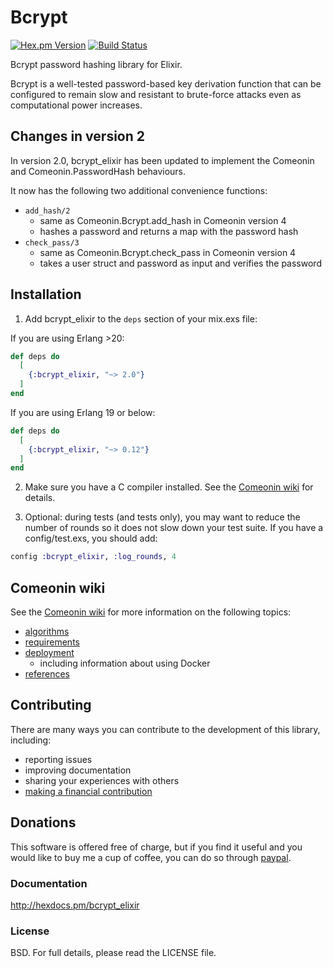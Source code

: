 # Bcrypt

[![Hex.pm Version](http://img.shields.io/hexpm/v/bcrypt_elixir.svg)](https://hex.pm/packages/bcrypt_elixir)
[![Build Status](https://travis-ci.com/riverrun/bcrypt_elixir.svg?branch=master)](https://travis-ci.com/riverrun/bcrypt_elixir)

Bcrypt password hashing library for Elixir.

Bcrypt is a well-tested password-based key derivation function that
can be configured to remain slow and resistant to brute-force attacks
even as computational power increases.

## Changes in version 2

In version 2.0, bcrypt_elixir has been updated to implement the Comeonin
and Comeonin.PasswordHash behaviours.

It now has the following two additional convenience functions:

* `add_hash/2`
  * same as Comeonin.Bcrypt.add_hash in Comeonin version 4
  * hashes a password and returns a map with the password hash
* `check_pass/3`
  * same as Comeonin.Bcrypt.check_pass in Comeonin version 4
  * takes a user struct and password as input and verifies the password

## Installation

1. Add bcrypt_elixir to the `deps` section of your mix.exs file:

If you are using Erlang >20:

```elixir
def deps do
  [
    {:bcrypt_elixir, "~> 2.0"}
  ]
end
```

If you are using Erlang 19 or below:

```elixir
def deps do
  [
    {:bcrypt_elixir, "~> 0.12"}
  ]
end
```

2. Make sure you have a C compiler installed.
See the [Comeonin wiki](https://github.com/riverrun/comeonin/wiki/Requirements) for details.

3. Optional: during tests (and tests only), you may want to reduce the number of rounds
so it does not slow down your test suite. If you have a config/test.exs, you should
add:

```elixir
config :bcrypt_elixir, :log_rounds, 4
```

## Comeonin wiki

See the [Comeonin wiki](https://github.com/riverrun/comeonin/wiki) for more
information on the following topics:

* [algorithms](https://github.com/riverrun/comeonin/wiki/Choosing-the-password-hashing-algorithm)
* [requirements](https://github.com/riverrun/comeonin/wiki/Requirements)
* [deployment](https://github.com/riverrun/comeonin/wiki/Deployment)
  * including information about using Docker
* [references](https://github.com/riverrun/comeonin/wiki/References)

## Contributing

There are many ways you can contribute to the development of this library, including:

* reporting issues
* improving documentation
* sharing your experiences with others
* [making a financial contribution](#donations)

## Donations

This software is offered free of charge, but if you find it useful
and you would like to buy me a cup of coffee, you can do so through
[paypal](https://www.paypal.me/alovedalongthe).

### Documentation

http://hexdocs.pm/bcrypt_elixir

### License

BSD. For full details, please read the LICENSE file.
